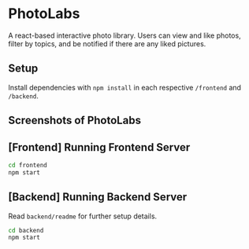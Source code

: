 # PhotoLabs
A react-based interactive photo library. Users can view and like photos, filter by topics, and be notified if there are any liked pictures.

## Setup

Install dependencies with `npm install` in each respective `/frontend` and `/backend`.

## Screenshots of PhotoLabs

## [Frontend] Running Frontend Server

```sh
cd frontend
npm start
```

## [Backend] Running Backend Server

Read `backend/readme` for further setup details.

```sh
cd backend
npm start
```
